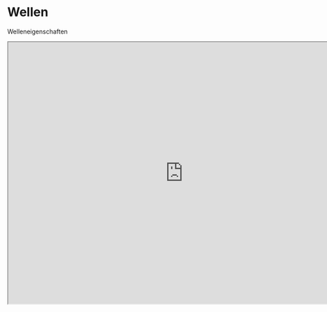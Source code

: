 # Wellen

Welleneigenschaften


<iframe src="https://phet.colorado.edu/sims/html/wave-on-a-string/latest/wave-on-a-string_de.html" width="800" height="600" scrolling="no" allowfullscreen></iframe>

